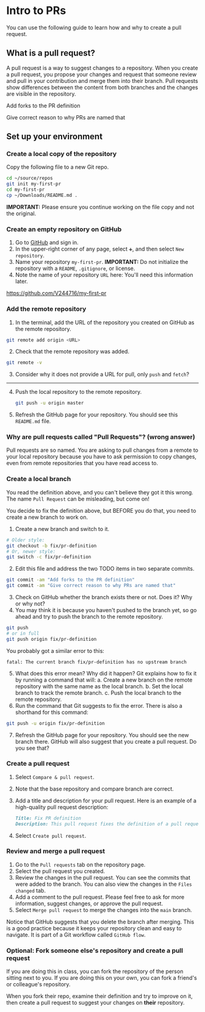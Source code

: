 # Intro to PRs

You can use the following guide to learn how and why to create a pull request.

## What is a pull request?
A pull request is a way to suggest changes to a repository. When you create a pull request, you propose your changes and request that someone review and pull in your contribution and merge them into their branch. Pull requests show differences between the content from both branches and the changes are visible in the repository.

<!-- TODO: Add information on PRs and forks. -->
Add forks to the PR definition

Give correct reason to why PRs are named that

## Set up your environment

### Create a local copy of the repository
Copy the following file to a new Git repo.

```bash
cd ~/source/repos
git init my-first-pr
cd my-first-pr
cp ~/Downloads/README.md .
```

**IMPORTANT:** Please ensure you continue working on the file copy and not the original.

### Create an empty repository on GitHub
1. Go to [GitHub](https://github.com) and sign in.
2. In the upper-right corner of any page, select `➕`, and then select `New repository`.
3. Name your repository `my-first-pr`.
**IMPORTANT:** Do not initialize the repository with a `README`, `.gitignore`, or license.
4. Note the name of your repository `URL` here: __<URL>__
You'll need this information later.

https://github.com/V244716/my-first-pr


### Add the remote repository
1. In the terminal, add the URL of the repository you created on GitHub as the remote repository.
```bash
git remote add origin <URL>
```
2. Check that the remote repository was added.
```bash
git remote -v
```
3. Consider why it does not provide a URL for pull, only `push` and `fetch`?

________________________________________________________________________________

4. Push the local repository to the remote repository.

    ```bash
    git push -u origin master
    ```
6. Refresh the GitHub page for your repository. You should see this `README.md` file.

### Why are pull requests called "Pull Requests"? (wrong answer)
Pull requests are so named. You are asking to pull changes from a remote to your local repository because you have to ask permission to copy changes, even from remote repositories that you have read access to.

<!--TODO: This answer is SO wrong, I think we need to fix it! -->

### Create a local branch

You read the definition above, and you can't believe they got it this wrong. The name `Pull Request` can be misleading, but come on!

You decide to fix the definition above, but BEFORE you do that, you need to create a new branch to work on.

1. Create a new branch and switch to it.
```bash
# Older style:
git checkout -b fix/pr-definition
# Or, newer style:
git switch -c fix/pr-definition
```
2. Edit this file and address the two TODO items in two separate commits.
```bash
git commit -am "Add forks to the PR definition"
git commit -am "Give correct reason to why PRs are named that"
```
3. Check on GitHub whether the branch exists there or not. Does it? Why or why not?
4. You may think it is because you haven't pushed to the branch yet, so go ahead and try to push the branch to the remote repository.
```bash
git push
# or in full
git push origin fix/pr-definition
```
You probably got a similar error to this:
```text
fatal: The current branch fix/pr-definition has no upstream branch
```
5. What does this error mean? Why did it happen? Git explains how to fix it by running a command that will:
    a. Create a new branch on the remote repository with the same name as the local branch.
    b. Set the local branch to track the remote branch.
    c. Push the local branch to the remote repository.
6. Run the command that Git suggests to fix the error. There is also a shorthand for this command:
```bash
git push -u origin fix/pr-definition
```
7. Refresh the GitHub page for your repository. You should see the new branch there. GitHub will also suggest that you create a pull request. Do you see that?

### Create a pull request

1. Select `Compare & pull request`.
2. Note that the base repository and compare branch are correct.
3. Add a title and description for your pull request. Here is an example of a high-quality pull request description:

    ```markdown
    Title: Fix PR definition
    Description: This pull request fixes the definition of a pull request. It adds information about forks and corrects why pull requests are called "pull requests".
    ```

4. Select `Create pull request`.

### Review and merge a pull request

1. Go to the `Pull requests` tab on the repository page.
2. Select the pull request you created.
3. Review the changes in the pull request. You can see the commits that were added to the branch. You can also view the changes in the `Files changed` tab.
4. Add a comment to the pull request. Please feel free to ask for more information, suggest changes, or approve the pull request.
5. Select `Merge pull request` to merge the changes into the `main` branch.

Notice that GitHub suggests that you delete the branch after merging. This is a good practice because it keeps your repository clean and easy to navigate. It is part of a Git workflow called `GitHub flow`.


### Optional: Fork someone else's repository and create a pull request

If you are doing this in class, you can fork the repository of the person sitting next to you. If you are doing this on your own, you can fork a friend's or colleague's repository.

When you fork their repo, examine their definition and try to improve on it, then create a pull request to suggest your changes on **their** repository.

